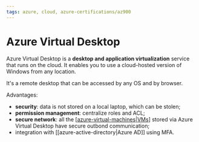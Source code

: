 ```yaml
---
tags: azure, cloud, azure-certifications/az900
---
```


# Azure Virtual Desktop
  
Azure Virtual Desktop is a **desktop and application virtualization** service that runs on the cloud. It enables you to use a cloud-hosted version of Windows from any location.

It's a remote desktop that can be accessed by any OS and by browser.

Advantages:

- **security**: data is not stored on a local laptop, which can be stolen;
- **permission management**: centralize roles and ACL;
- **secure network**: all the [[azure-virtual-machines|VMs]] stored via Azure Virtual Desktop have secure outbond communication;
- integration with [[azure-active-directory|Azure AD]] using MFA.

[//begin]: # "Autogenerated link references for markdown compatibility"
[azure-virtual-machines|VMs]: azure-virtual-machines.md "Azure Virtual Machines"
[//end]: # "Autogenerated link references"
